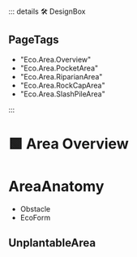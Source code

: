 ::: details 🛠 <dev>DesignBox</dev> 

<h2>PageTags</h2>

- "Eco.Area.Overview"
- "Eco.Area.PocketArea"
- "Eco.Area.RiparianArea"
- "Eco.Area.RockCapArea"
- "Eco.Area.SlashPileArea"

:::

# 🟩  <eco>Area Overview</eco> 

# AreaAnatomy
- Obstacle
- EcoForm


## UnplantableArea



